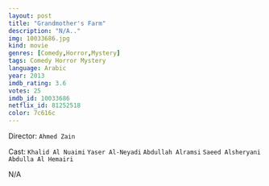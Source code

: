 ```yaml
---
layout: post
title: "Grandmother's Farm"
description: "N/A.."
img: 10033686.jpg
kind: movie
genres: [Comedy,Horror,Mystery]
tags: Comedy Horror Mystery 
language: Arabic
year: 2013
imdb_rating: 3.6
votes: 25
imdb_id: 10033686
netflix_id: 81252518
color: 7c616c
---
```

Director: `Ahmed Zain`  

Cast: `Khalid Al Nuaimi` `Yaser Al-Neyadi` `Abdullah Alramsi` `Saeed Alsheryani` `Abdulla Al Hemairi` 

N/A